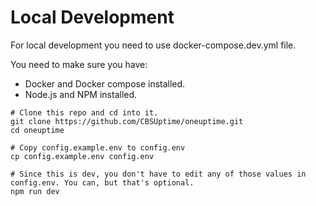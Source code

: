 # Local Development

For local development you need to use docker-compose.dev.yml file.

You need to make sure you have:
- Docker and Docker compose installed.
- Node.js and NPM installed.

```
# Clone this repo and cd into it.
git clone https://github.com/CBSUptime/oneuptime.git
cd oneuptime

# Copy config.example.env to config.env
cp config.example.env config.env

# Since this is dev, you don't have to edit any of those values in config.env. You can, but that's optional.
npm run dev
```
